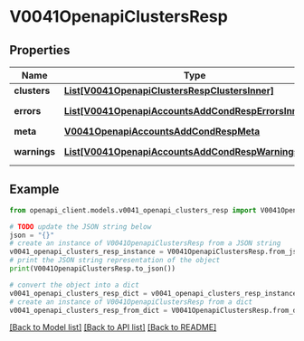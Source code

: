 # V0041OpenapiClustersResp


## Properties

Name | Type | Description | Notes
------------ | ------------- | ------------- | -------------
**clusters** | [**List[V0041OpenapiClustersRespClustersInner]**](V0041OpenapiClustersRespClustersInner.md) | clusters | 
**errors** | [**List[V0041OpenapiAccountsAddCondRespErrorsInner]**](V0041OpenapiAccountsAddCondRespErrorsInner.md) | Query errors | [optional] 
**meta** | [**V0041OpenapiAccountsAddCondRespMeta**](V0041OpenapiAccountsAddCondRespMeta.md) |  | [optional] 
**warnings** | [**List[V0041OpenapiAccountsAddCondRespWarningsInner]**](V0041OpenapiAccountsAddCondRespWarningsInner.md) | Query warnings | [optional] 

## Example

```python
from openapi_client.models.v0041_openapi_clusters_resp import V0041OpenapiClustersResp

# TODO update the JSON string below
json = "{}"
# create an instance of V0041OpenapiClustersResp from a JSON string
v0041_openapi_clusters_resp_instance = V0041OpenapiClustersResp.from_json(json)
# print the JSON string representation of the object
print(V0041OpenapiClustersResp.to_json())

# convert the object into a dict
v0041_openapi_clusters_resp_dict = v0041_openapi_clusters_resp_instance.to_dict()
# create an instance of V0041OpenapiClustersResp from a dict
v0041_openapi_clusters_resp_from_dict = V0041OpenapiClustersResp.from_dict(v0041_openapi_clusters_resp_dict)
```
[[Back to Model list]](../README.md#documentation-for-models) [[Back to API list]](../README.md#documentation-for-api-endpoints) [[Back to README]](../README.md)


